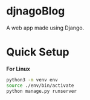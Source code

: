 # djnagoBlog
A web app made using Django.
# Quick Setup
**For Linux**
```bash
python3 -m venv env
source ./env/bin/activate
python manage.py runserver
```
